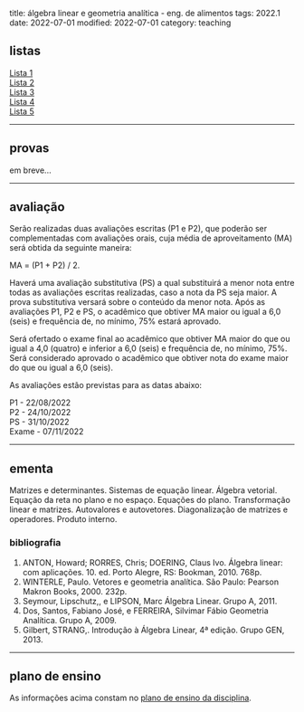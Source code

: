 title: álgebra linear e geometria analítica - eng. de alimentos
tags: 2022.1
date: 2022-07-01
modified: 2022-07-01
category: teaching

## listas

[Lista 1]({static}/listas/algebra-linear-01-2022.pdf)  
[Lista 2]({static}/listas/algebra-linear-02-2022.pdf)  
[Lista 3]({static}/listas/algebra-linear-03-2022.pdf)  
[Lista 4]({static}/listas/algebra-linear-04-2022.pdf)  
[Lista 5]({static}/listas/algebra-linear-05-2022.pdf)  

---

## provas

em breve...

---

## avaliação

Serão realizadas duas avaliações escritas (P1 e P2), que poderão ser
complementadas com avaliações orais, cuja média de aproveitamento (MA) será
obtida da seguinte maneira:

MA = (P1 + P2) / 2.

Haverá uma avaliação substitutiva (PS) a qual substituirá a menor nota entre
todas as avaliações escritas realizadas, caso a nota da PS seja maior. A prova
substitutiva versará sobre o conteúdo da menor nota. Após as avaliações P1, P2
e PS, o acadêmico que obtiver MA maior ou igual a 6,0 (seis) e frequência de,
no mínimo, 75% estará aprovado.

Será ofertado o exame final ao acadêmico que obtiver MA maior do que ou igual a
4,0 (quatro) e inferior a 6,0 (seis) e frequência de, no mínimo, 75%. Será
considerado aprovado o acadêmico que obtiver nota do exame maior do que ou
igual a 6,0 (seis).

As avaliações estão previstas para as datas abaixo:

P1 - 22/08/2022  
P2 - 24/10/2022  
PS - 31/10/2022  
Exame - 07/11/2022

---

## ementa

Matrizes e determinantes. Sistemas de equação linear. Álgebra vetorial. Equação
da reta no plano e no espaço. Equações do plano. Transformação linear e
matrizes. Autovalores e autovetores.  Diagonalização de matrizes e operadores.
Produto interno.

### bibliografia

1. ANTON, Howard; RORRES, Chris; DOERING, Claus Ivo. Álgebra linear: com
   aplicações. 10. ed. Porto Alegre, RS: Bookman, 2010. 768p.
3. WINTERLE, Paulo. Vetores e geometria analítica. São Paulo: Pearson Makron
   Books, 2000. 232p.
4. Seymour, Lipschutz,, e LIPSON, Marc Álgebra Linear. Grupo A, 2011.
5. Dos, Santos, Fabiano José, e FERREIRA, Silvimar Fábio Geometria Analítica.
   Grupo A, 2009.
6. Gilbert, STRANG,. Introdução à Álgebra Linear, 4ª edição. Grupo GEN, 2013.

---

## plano de ensino

As informações acima constam no [plano de ensino da disciplina]({static}/planos/2022-1-algebra-linear-alimentos.pdf).
